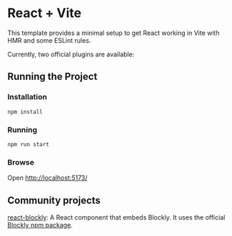 # React + Vite

This template provides a minimal setup to get React working in Vite with HMR and some ESLint rules.

Currently, two official plugins are available:

## Running the Project

### Installation

```
npm install
```

### Running

```
npm run start
```

### Browse

Open [http://localhost:5173/](http://localhost:5173/)

## Community projects

[react-blockly](https://github.com/nbudin/react-blockly):
A React component that embeds Blockly. It uses the official [Blockly npm package](https://www.npmjs.com/package/blockly).
